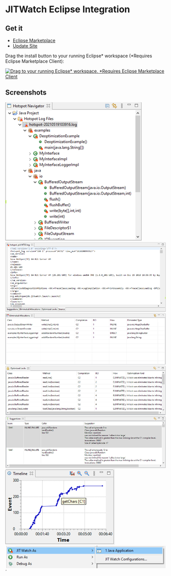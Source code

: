 # JITWatch Eclipse Integration

## Get it

- [Eclipse Marketplace](https://marketplace.eclipse.org/content/jitclipse/index.html)
- [Update Site](update-site/1.0.1)

Drag the install button to your running Eclipse* workspace (*Requires Eclipse Marketplace Client):

 [![Drag to your running Eclipse* workspace. *Requires Eclipse Marketplace Client](https://marketplace.eclipse.org/sites/all/themes/solstice/public/images/marketplace/btn-install.svg)](https://marketplace.eclipse.org/marketplace-client-intro?mpc_install=5405113 "Drag to your running Eclipse* workspace. *Requires Eclipse Marketplace Client")

## Screenshots

![Hotspot Navigator](res/hotspot_navigator.png)
![Hotspot Log Editor](res/hotspot_log_editor.png)
![Eliminated Allocations](res/eliminated_allocations.png)
![Optimized Locks](res/optimized_locks.png)
![Suggestions](res/suggestions.png "Suggestions")
![Timeline](res/timeline.png "Timeline")
![JITclipse Launch Configuration](res/JITWatchAs.png)´